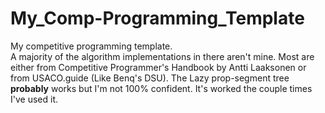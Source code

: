 # My_Comp-Programming_Template
My competitive programming template. <br>
A majority of the algorithm implementations in there aren't mine. Most are either from Competitive Programmer's Handbook by Antti Laaksonen or from USACO.guide (Like Benq's DSU). 
The Lazy prop-segment tree **probably** works but I'm not 100% confident. It's worked the couple times I've used it.

